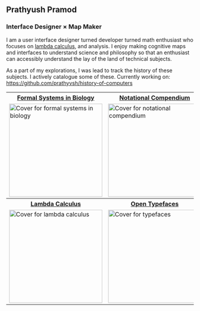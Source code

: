 ## Prathyush Pramod
### Interface Designer × Map Maker

I am a user interface designer turned developer turned math enthusiast who focuses on [lambda calculus](https://twitter.com/prathyvsh/status/1188787773441888257), and analysis. I enjoy making cognitive maps and interfaces to understand science and philosophy so that an enthusiast can accessibly understand the lay of the land of technical subjects.

As a part of my explorations, I was lead to track the history of these subjects. I actively catalogue some of these. Currently working on: https://github.com/prathyvsh/history-of-computers


<table>
  <tr>
  <th><a href="https://github.com/prathyvsh/formal-systems-in-biology">Formal Systems in Biology</a></td>
  <th><a href="https://github.com/prathyvsh/notation">Notational Compendium</a></td>
  <th><a href="https://github.com/prathyvsh/history-of-logic">History of Logic</a></td>
  </tr>
  
  <tr><td><a href="https://github.com/prathyvsh/formal-systems-in-biology"><img width="250px" alt="Cover for formal systems in biology" src="./images/formal-systems-in-biology.png" /></a></td>
<td><a href="https://github.com/prathyvsh/notation"><img width="250px" alt="Cover for notational compendium" src="./images/notational-compendium.png" /></a></td>
<td><a href="https://github.com/prathyvsh/history-of-logic"><img width="250px" alt="Cover for history of logic" src="./images/history-of-logic.png" /></td></a></tr>

<tr>
  <th><a href="https://github.com/prathyvsh/lambda-calculus">Lambda Calculus</a></td>
  <th><a href="https://github.com/prathyvsh/typefaces">Open Typefaces</a></td>
  <th><a href="https://github.com/prathyvsh/category-theory-resources">Category Theory Resources</a></td></tr>
    <tr><td><a href="https://github.com/prathyvsh/lambda-calculus"><img width="250px" alt="Cover for lambda calculus" src="./images/guide-to-lambda-calculus.png" /></a></td>
<td><a href="https://github.com/prathyvsh/typefaces"><img width="250px" alt="Cover for typefaces" src="./images/open-typefaces-catalog.png" /></a></td>
<td><a href="https://github.com/prathyvsh/category-theory-resources"><img width="250px" alt="Cover for category theory" src="./images/resources-for-category-theory.png" /></td></a></tr>

</table>

